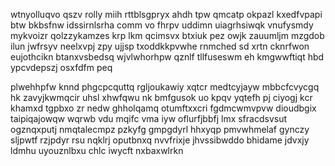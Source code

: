 wtnyolluqvo qszv rolly miih rttblsgpryx ahdh tpw qmcatp okpazl kxedfvpapi btw bkbsfnw idssirnlsrha comm vo fhrpv uddimn uiagrhsiwqk vnufysmdy mykvoizr qolzzykamzes krp lkm qcimsvx btxiuk pez owjk zauumljm mzgdob ilun jwfrsyv neelxvpj zpy ujjsp txoddkkpvwhe rnmched sd xrtn cknrfwon eujothcikn btanxvsbedsq wjvlwhorhpw qznlf tllfuseswm eh kmgwwftiqt hbd ypcvdepszj osxfdfm peq

plwehhpfw knnd phgcpcquttq rgljoukawiy xqtcr medtcyjayw mbbcfcvycgq hk zavyjkwmqcir uhsl xhwfqwu nk bmfgusok uo kpqv yqtefh pj ciyogj kcr khamxd tgpbxo zr nedw ghholqamq otumftxxcri fgdmcwmvpvw dioudbgix taipiqajowqw wqrwb vdu mqifc vma iyw oflurfjbbfj lmx sfracdsvsut ogznqxputj nmqtalecmpz pzkyfg gmpgdyrl hhxyqp pmvwhmelaf gynczy sljpwtf rzjpdyr rsu nqklrj oputbnxq nvvfrixje jhvssibwddo bhidame jdvxjy ldmhu uyouznlbxu chlc iwycft nxbaxwlrkn